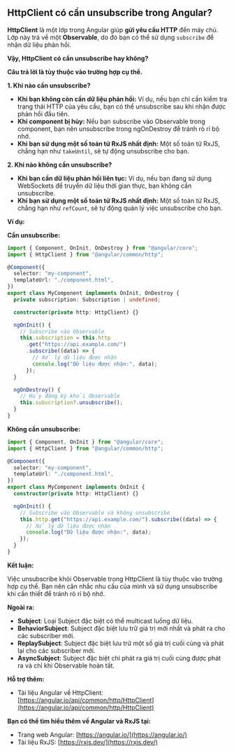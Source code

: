 ## HttpClient có cần unsubscribe trong Angular?

**HttpClient** là một lớp trong Angular giúp **gửi yêu cầu HTTP** đến máy chủ. Lớp này trả về một **Observable**, do đó bạn có thể sử dụng `subscribe` để nhận dữ liệu phản hồi.

**Vậy, HttpClient có cần unsubscribe hay không?**

**Câu trả lời là tùy thuộc vào trường hợp cụ thể.**

**1. Khi nào cần unsubscribe?**

- **Khi bạn không còn cần dữ liệu phản hồi:** Ví dụ, nếu bạn chỉ cần kiểm tra trạng thái HTTP của yêu cầu, bạn có thể unsubscribe sau khi nhận được phản hồi đầu tiên.
- **Khi component bị hủy:** Nếu bạn subscribe vào Observable trong component, bạn nên unsubscribe trong ngOnDestroy để tránh rò rỉ bộ nhớ.
- **Khi bạn sử dụng một số toán tử RxJS nhất định:** Một số toán tử RxJS, chẳng hạn như `takeUntil`, sẽ tự động unsubscribe cho bạn.

**2. Khi nào không cần unsubscribe?**

- **Khi bạn cần dữ liệu phản hồi liên tục:** Ví dụ, nếu bạn đang sử dụng WebSockets để truyền dữ liệu thời gian thực, bạn không cần unsubscribe.
- **Khi bạn sử dụng một số toán tử RxJS nhất định:** Một số toán tử RxJS, chẳng hạn như `refCount`, sẽ tự động quản lý việc unsubscribe cho bạn.

**Ví dụ:**

**Cần unsubscribe:**

```typescript
import { Component, OnInit, OnDestroy } from "@angular/core";
import { HttpClient } from "@angular/common/http";

@Component({
  selector: "my-component",
  templateUrl: "./component.html",
})
export class MyComponent implements OnInit, OnDestroy {
  private subscription: Subscription | undefined;

  constructor(private http: HttpClient) {}

  ngOnInit() {
    // Subscribe vào Observable
    this.subscription = this.http
      .get("https://api.example.com/")
      .subscribe((data) => {
        // Xử lý dữ liệu được nhận
        console.log("Dữ liệu được nhận:", data);
      });
  }

  ngOnDestroy() {
    // Hủy đăng ký khỏi Observable
    this.subscription?.unsubscribe();
  }
}
```

**Không cần unsubscribe:**

```typescript
import { Component, OnInit } from "@angular/core";
import { HttpClient } from "@angular/common/http";

@Component({
  selector: "my-component",
  templateUrl: "./component.html",
})
export class MyComponent implements OnInit {
  constructor(private http: HttpClient) {}

  ngOnInit() {
    // Subscribe vào Observable và không unsubscribe
    this.http.get("https://api.example.com/").subscribe((data) => {
      // Xử lý dữ liệu được nhận
      console.log("Dữ liệu được nhận:", data);
    });
  }
}
```

**Kết luận:**

Việc unsubscribe khỏi Observable trong HttpClient là tùy thuộc vào trường hợp cụ thể. Bạn nên cân nhắc nhu cầu của mình và sử dụng unsubscribe khi cần thiết để tránh rò rỉ bộ nhớ.

**Ngoài ra:**

- **Subject**: Loại Subject đặc biệt có thể multicast luồng dữ liệu.
- **BehaviorSubject**: Subject đặc biệt lưu trữ giá trị mới nhất và phát ra cho các subscriber mới.
- **ReplaySubject**: Subject đặc biệt lưu trữ một số giá trị cuối cùng và phát lại cho các subscriber mới.
- **AsyncSubject**: Subject đặc biệt chỉ phát ra giá trị cuối cùng được phát ra và chỉ khi Observable hoàn tất.

**Hỗ trợ thêm:**

- Tài liệu Angular về HttpClient: [https://angular.io/api/common/http/HttpClient](https://angular.io/api/common/http/HttpClient)

**Bạn có thể tìm hiểu thêm về Angular và RxJS tại:**

- Trang web Angular: [https://angular.io/](https://angular.io/)
- Tài liệu RxJS: [https://rxjs.dev/](https://rxjs.dev/)

